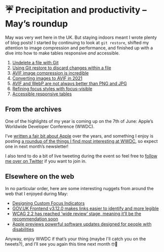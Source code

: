 # ☔️ Precipitation and productivity – May’s roundup

May was very wet here in the UK. But staying indoors meant I wrote plenty of blog posts! I started by continuing to look at `git restore`, shifted my attention to image compression and performance, and finished up with a dive into how to make tables responsive *and* accessible.

1. [Undelete a file with Git](https://www.tempertemper.net/blog/undelete-a-file-with-git)
2. [Using Git restore to discard changes within a file](https://www.tempertemper.net/blog/using-git-restore-to-discard-changes-within-a-file)
3. [AVIF image compression is incredible](https://www.tempertemper.net/blog/avif-image-compression-is-incredible)
4. [Converting images to AVIF in 2021](https://www.tempertemper.net/blog/converting-images-to-avif-in-2021)
5. [AVIF and WebP are not always better than PNG and JPG](https://www.tempertemper.net/blog/avif-and-webp-are-not-always-better-than-png-and-jpg)
6. [Refining focus styles with focus-visible](https://www.tempertemper.net/blog/refining-focus-styles-with-focus-visible)
7. [Accessible responsive tables](https://www.tempertemper.net/blog/accessible-responsive-tables)


## From the archives

One of the highlights of my year is coming up on the 7th of June: Apple’s Worldwide Developer Conference (WWDC).

I’ve [written a fair bit about Apple](https://www.tempertemper.net/category/apple) over the years, and something I enjoy is posting [a roundup of the things I find most interesting at WWDC](https://www.tempertemper.net/blog/wwdc-2020-roundup), so expect one in next month’s newsletter!

I also tend to do a bit of live tweeting during the event so feel free to [follow me over on Twitter](https://twitter.com/tempertemper) if you want to join in.


## Elsewhere on the web

In no particular order, here are some interesting nuggets from around the web that I enjoyed during May:

- [Designing Custom Focus Indicators](https://craftcms.com/accessibility/designing-custom-focus-indicators)
- [GOV.UK Frontend v3.12.0 makes links easier to identify and more legible](https://twitter.com/timpaul/status/1392880421663293440)
- [WCAG 2.2 has reached ‘wide review’ stage, meaning it’ll be the recommendation soon](https://www.w3.org/WAI/standards-guidelines/wcag/new-in-22/)
- [Apple previews powerful software updates designed for people with disabilities](https://www.apple.com/newsroom/2021/05/apple-previews-powerful-software-updates-designed-for-people-with-disabilities/)

Anyway, enjoy WWDC if that’s your thing (maybe I'll catch you on the tweets?), and I’ll see you again this time next month 🤓
